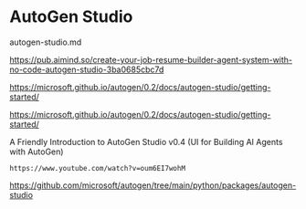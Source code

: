 # AutoGen Studio

autogen-studio.md

https://pub.aimind.so/create-your-job-resume-builder-agent-system-with-no-code-autogen-studio-3ba0685cbc7d

https://microsoft.github.io/autogen/0.2/docs/autogen-studio/getting-started/

https://microsoft.github.io/autogen/0.2/docs/autogen-studio/getting-started/

A Friendly Introduction to AutoGen Studio v0.4 (UI for Building AI Agents with AutoGen)

    https://www.youtube.com/watch?v=oum6EI7wohM

https://github.com/microsoft/autogen/tree/main/python/packages/autogen-studio

    